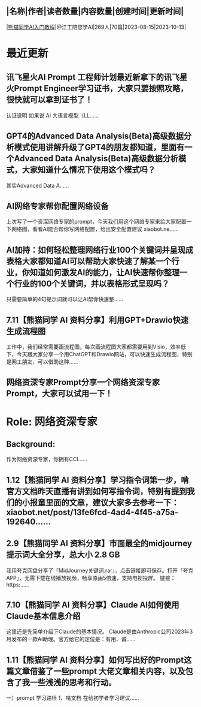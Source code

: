 |名称|作者|读者数量|内容数量|创建时间|更新时间|
---
|[熊猫同学AI入门教程](https://xiaobot.net/p/Panda_AI_Class?refer=0b133df9-27dc-423b-8101-639049001c13)|@江工陪您学AI|269人|70篇|2023-08-15|2023-10-13|

# 最近更新
## 讯飞星火AI Prompt 工程师计划最近新拿下的讯飞星火Prompt Engineer学习证书，大家只要按照攻略，很快就可以拿到证书了！


认证说明
如果说 AI 大语言模型（LL......
## GPT4的Advanced Data Analysis(Beta)高级数据分析模式使用讲解升级了GPT4的朋友都知道，里面有一个Advanced Data Analysis(Beta)高级数据分析模式，大家知道什么情况下使用这个模式吗？
其实Advanced Data A......
## AI网络专家帮你配置网络设备
上次写了一个资深网络专家的prompt，今天我们用这个网络专家来给大家配置一下网络图，看看AI能否帮你写网络配置，给出安全配置建议
xiaobot.ne......
## AI加持：如何轻松整理网络行业100个关键词并呈现成表格大家都知道AI可以帮助大家快速了解某一个行业，你知道如何激发AI的能力，让AI快速帮你整理一个行业的100个关键词，并以表格形式呈现吗？
只需要简单的4句提示词就可以让AI帮你快速整......
## 7.11【熊猫同学 AI 资料分享】利用GPT+Drawio快速生成流程图
工作中，我们经常需要画流程图，每次画流程图大家都需要用到Visio，效率低下，今天跟大家分享一个用ChatGPT和Drawio网站，可以快速生成流程图，特别是网工朋友，可以借助这种......
## 网络资深专家Prompt分享一个网络资深专家Prompt，大家可以试用一下！

# Role: 网络资深专家
## Background:
作为网络资深专家，你拥有CCI......
## 1.12【熊猫同学 AI 资料分享】学习指令词第一步，啃官方文档昨天直播有讲到如何写指令词，特别有提到我们的小报童里面的文章，建议大家多去参考一下：xiaobot.net/post/13fe6fcd-4ad4-4f45-a75a-192640......
## 2.9【熊猫同学 AI 资料分享】市面最全的midjourney提示词大全分享，总大小 2.8 GB
我用夸克网盘分享了「MidJourney关键词.rar」，点击链接即可保存。打开「夸克APP」，无需下载在线播放视频，畅享原画5倍速，支持电视投屏。
链接：https:......
## 7.10【熊猫同学 AI 资料分享】Claude AI如何使用Claude基本信息介绍
这里还是先简单介绍下Claude的基本情况。
Claude是由Anthropic公司2023年3月发布的一款AI助理。官方给它的定位是：有用、诚......
## 1.11【熊猫同学 AI 资料分享】如何写出好的Prompt这篇文章借鉴了一些prompt 大佬文章相关内容，以及包含了我一些浅浅的思考和行动。

一）prompt 学习路径
1、啃文档
在给初学者学习建议......

